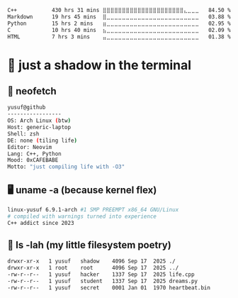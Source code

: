<!--START_SECTION:waka-->

```txt
C++           430 hrs 31 mins ⣿⣿⣿⣿⣿⣿⣿⣿⣿⣿⣿⣿⣿⣿⣿⣿⣿⣿⣿⣿⣿⣄⣀⣀⣀   84.50 %
Markdown      19 hrs 45 mins  ⣿⣀⣀⣀⣀⣀⣀⣀⣀⣀⣀⣀⣀⣀⣀⣀⣀⣀⣀⣀⣀⣀⣀⣀⣀   03.88 %
Python        15 hrs 2 mins   ⣶⣀⣀⣀⣀⣀⣀⣀⣀⣀⣀⣀⣀⣀⣀⣀⣀⣀⣀⣀⣀⣀⣀⣀⣀   02.95 %
C             10 hrs 40 mins  ⣦⣀⣀⣀⣀⣀⣀⣀⣀⣀⣀⣀⣀⣀⣀⣀⣀⣀⣀⣀⣀⣀⣀⣀⣀   02.09 %
HTML          7 hrs 3 mins    ⣤⣀⣀⣀⣀⣀⣀⣀⣀⣀⣀⣀⣀⣀⣀⣀⣀⣀⣀⣀⣀⣀⣀⣀⣀   01.38 %
```

<!--END_SECTION:waka-->
# 👾 just a shadow in the terminal
## 🐧 neofetch
```bash
yusuf@github
-----------------
OS: Arch Linux (btw)
Host: generic-laptop
Shell: zsh
DE: none (tiling life)
Editor: Neovim
Lang: C++, Python
Mood: 0xCAFEBABE
Motto: "just compiling life with -O3"
```
## 🖥️ uname -a (because kernel flex)
```bash
linux-yusuf 6.9.1-arch #1 SMP PREEMPT x86_64 GNU/Linux
# compiled with warnings turned into experience
C++ addict since 2023
```
## 📂 ls -lah (my little filesystem poetry)
```bash
drwxr-xr-x   1 yusuf   shadow    4096 Sep 17  2025 ./
drwxr-xr-x   1 root    root      4096 Sep 17  2025 ../
-rw-r--r--   1 yusuf   hacker    1337 Sep 17  2025 life.cpp
-rw-r--r--   1 yusuf   student   1337 Sep 17  2025 dreams.py
-rw-r--r--   1 yusuf   secret    0001 Jan 01  1970 heartbeat.bin
```
